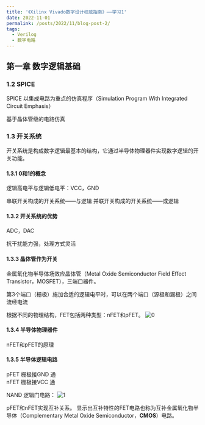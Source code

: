 ```yaml
---
title: '《Xilinx Vivado数字设计权威指南》——学习1'
date: 2022-11-01
permalink: /posts/2022/11/blog-post-2/
tags:
  - Verilog
  - 数字电路
---
```


## 第一章 数字逻辑基础

### 1.2 SPICE

SPICE 以集成电路为重点的仿真程序（Simulation Program With Integrated Circuit Emphasis）

基于晶体管级的电路仿真

### 1.3 开关系统

开关系统是构成数字逻辑最基本的结构，它通过半导体物理器件实现数字逻辑的开关功能。

#### 1.3.1 0和1的概念

逻辑高电平与逻辑低电平：VCC，GND

串联开关构成的开关系统——与逻辑
并联开关构成的开关系统——或逻辑

#### 1.3.2 开关系统的优势

ADC，DAC

抗干扰能力强，处理方式灵活

#### 1.3.3 晶体管作为开关

金属氧化物半导体场效应晶体管（Metal Oxide Semiconductor Field Effect Transistor，MOSFET），三端口器件。

第3个端口（栅极）施加合适的逻辑电平时，可以在两个端口（源极和漏极）之间流经电流

根据不同的物理结构，FET包括两种类型：nFET和pFET。
![0](https://picture-bed-bucket.oss-cn-beijing.aliyuncs.com/img/20221101161615.png)

#### 1.3.4 半导体物理器件

nFET和pFET的原理

#### 1.3.5 半导体逻辑电路

pFET 栅极接GND 通\
nFET 栅极接VCC 通

NAND 逻辑门电路：
![1](https://picture-bed-bucket.oss-cn-beijing.aliyuncs.com/img/20221101164154.png)

pFET和nFET实现互补关系。
显示出互补特性的FET电路也称为互补金属氧化物半导体（Complementary Metal Oxide Semiconductor，**CMOS**）电路。
